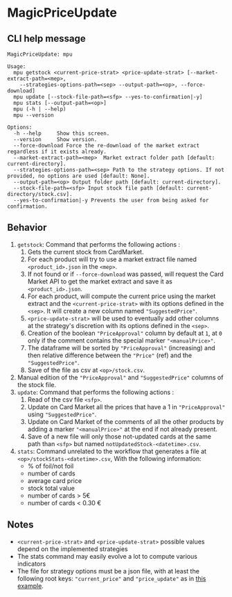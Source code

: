 # MagicPriceUpdate

## CLI help message

```
MagicPriceUpdate: mpu

Usage:
  mpu getstock <current-price-strat> <price-update-strat> [--market-extract-path=<mep>, 
    --strategies-options-path=<sep> --output-path=<op>, --force-download]
  mpu update [--stock-file-path=<sfp> --yes-to-confirmation|-y]
  mpu stats [--output-path=<op>]
  mpu (-h | --help)
  mpu --version

Options:
  -h --help     Show this screen.
  --version     Show version.
  --force-download Force the re-download of the market extract regardless if it exists already.
  --market-extract-path=<mep>  Market extract folder path [default: current-directory].
  --strategies-options-path=<sep> Path to the strategy options. If not provided, no options are used [default: None].
  --output-path=<op> Output folder path [default: current-directory].
  --stock-file-path=<sfp> Input stock file path [default: current-directory/stock.csv].
  --yes-to-confirmation|-y Prevents the user from being asked for confirmation.
```

## Behavior

1. `getstock`: Command that performs the following actions :
    1. Gets the current stock from CardMarket.
    2. For each product will try to use a market
    extract file named `<product_id>.json` in the `<mep>`.
    3. If not found or if `--force-download` was passed, will request the Card Market API to get the market extract and save it as
    `<product_id>.json`.
    4. For each product, will compute the current price using the
    market extract and the `<current-price-strat>` with its options defined in the `<sep>`. It will create a new column named
    `"SuggestedPrice"`.
    5. `<price-update-strat>` will be used to eventually add other columns at the
    strategy's discretion with its options defined in the `<sep>`.
    6. Creation of the boolean `"PriceApproval"` column by default at `1`, at `0` only
    if the comment contains the special marker `"<manualPrice>"`.
    7. The dataframe will be sorted by `"PriceApproval"` (increasing) and then relative
    difference between the `"Price"` (ref) and the `"SuggestedPrice"`.
    8. Save of the file as csv at `<op>/stock.csv`.
2. Manual edition of the `"PriceApproval"` and `"SuggestedPrice"` columns of the stock file.
3. `update`: Command that performs the following actions :
    1. Read of the csv file `<sfp>`.
    2. Update on Card Market all the prices that have a 1 in `"PriceApproval"` using `"SuggestedPrice"`.
    3. Update on Card Market of the comments of all the other products by adding a 
    marker `"<manualPrice>"` at the end if not already present.
    4. Save of a new file will only those not-updated cards at the same path than `<sfp>`
    but named `notUpdatedStock-<datetime>.csv`.
4. `stats`: Command unrelated to the workflow that generates a file at `<op>/stockStats-<datetime>.csv`,
    With the following information:
    - % of foil/not foil
    - number of cards
    - average card price
    - stock total value
    - number of cards > 5€
    - number of cards < 0.30 €

## Notes
- `<current-price-strat>` and `<price-update-strat>` possible values 
depend on the implemented strategies
- The stats command may easily evolve a lot to compute various indicators
- The file for strategy options must be a json file, with at least the following root keys:
`"current_price"` and `"price_update"` as in [this example](./strategies_options_example.json).
